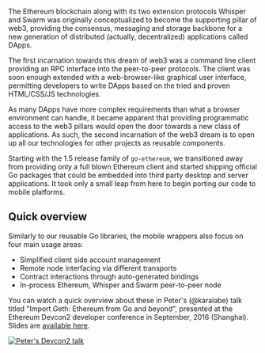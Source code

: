 The Ethereum blockchain along with its two extension protocols Whisper and Swarm was originally conceptualized to become the supporting pillar of web3, providing the consensus, messaging and storage backbone for a new generation of distributed (actually, decentralized) applications called DApps.

The first incarnation towards this dream of web3 was a command line client providing an RPC interface into the peer-to-peer protocols. The client was soon enough extended with a web-browser-like graphical user interface, permitting developers to write DApps based on the tried and proven HTML/CSS/JS technologies.

As many DApps have more complex requirements than what a browser environment can handle, it became apparent that providing programmatic access to the web3 pillars would open the door towards a new class of applications. As such, the second incarnation of the web3 dream is to open up all our technologies for other projects as reusable components.

Starting with the 1.5 release family of `go-ethereum`, we transitioned away from providing only a full blown Ethereum client and started shipping official Go packages that could be embedded into third party desktop and server applications. It took only a small leap from here to begin porting our code to mobile platforms.

## Quick overview

Similarly to our reusable Go libraries, the mobile wrappers also focus on four main usage areas:

- Simplified client side account management
- Remote node interfacing via different transports
- Contract interactions through auto-generated bindings
- In-process Ethereum, Whisper and Swarm peer-to-peer node

You can watch a quick overview about these in Peter's (@karalabe) talk titled "Import Geth: Ethereum from Go and beyond", presented at the Ethereum Devcon2 developer conference in September, 2016 (Shanghai). Slides are [available here](https://ethereum.karalabe.com/talks/2016-devcon.html).

[![Peter's Devcon2 talk](https://img.youtube.com/vi/R0Ia1U9Gxjg/0.jpg)](https://www.youtube.com/watch?v=R0Ia1U9Gxjg)
